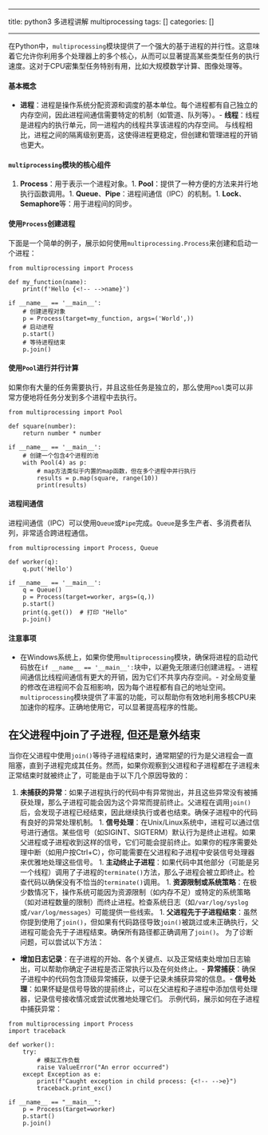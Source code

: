 
--- 
title:  python3 多进程讲解 multiprocessing 
tags: []
categories: [] 

---
在Python中，`multiprocessing`模块提供了一个强大的基于进程的并行性。这意味着它允许你利用多个处理器上的多个核心，从而可以显著提高某些类型任务的执行速度。这对于CPU密集型任务特别有用，比如大规模数学计算、图像处理等。

#### 基本概念
- **进程**：进程是操作系统分配资源和调度的基本单位。每个进程都有自己独立的内存空间，因此进程间通信需要特定的机制（如管道、队列等）。- **线程**：线程是进程内的执行单元，同一进程内的线程共享该进程的内存空间。
与线程相比，进程之间的隔离级别更高，这使得进程更稳定，但创建和管理进程的开销也更大。

#### `multiprocessing`模块的核心组件
1. **Process**：用于表示一个进程对象。1. **Pool**：提供了一种方便的方法来并行地执行函数调用。1. **Queue**、**Pipe**：进程间通信（IPC）的机制。1. **Lock**、**Semaphore**等：用于进程间的同步。
#### 使用`Process`创建进程

下面是一个简单的例子，展示如何使用`multiprocessing.Process`来创建和启动一个进程：

```
from multiprocessing import Process

def my_function(name):
    print(f'Hello {<!-- -->name}')

if __name__ == '__main__':
    # 创建进程对象
    p = Process(target=my_function, args=('World',))
    # 启动进程
    p.start()
    # 等待进程结束
    p.join()

```

#### 使用`Pool`进行并行计算

如果你有大量的任务需要执行，并且这些任务是独立的，那么使用`Pool`类可以非常方便地将任务分发到多个进程中去执行。

```
from multiprocessing import Pool

def square(number):
    return number * number

if __name__ == '__main__':
    # 创建一个包含4个进程的池
    with Pool(4) as p:
        # map方法类似于内置的map函数，但在多个进程中并行执行
        results = p.map(square, range(10))
        print(results)

```

#### 进程间通信

进程间通信（IPC）可以使用`Queue`或`Pipe`完成。`Queue`是多生产者、多消费者队列，非常适合跨进程通信。

```
from multiprocessing import Process, Queue

def worker(q):
    q.put('Hello')

if __name__ == '__main__':
    q = Queue()
    p = Process(target=worker, args=(q,))
    p.start()
    print(q.get())  # 打印 "Hello"
    p.join()

```

#### 注意事项
- 在Windows系统上，如果你使用`multiprocessing`模块，确保将进程的启动代码放在`if __name__ == '__main__':`块中，以避免无限递归创建进程。- 进程间通信比线程间通信有更大的开销，因为它们不共享内存空间。- 对全局变量的修改在进程间不会互相影响，因为每个进程都有自己的地址空间。
`multiprocessing`模块提供了丰富的功能，可以帮助你有效地利用多核CPU来加速你的程序。正确地使用它，可以显著提高程序的性能。

## 在父进程中join了子进程, 但还是意外结束

当你在父进程中使用`join()`等待子进程结束时，通常期望的行为是父进程会一直阻塞，直到子进程完成其任务。然而，如果你观察到父进程和子进程都在子进程未正常结束时就被终止了，可能是由于以下几个原因导致的：
1.  **未捕获的异常**：如果子进程执行的代码中有异常抛出，并且这些异常没有被捕获处理，那么子进程可能会因为这个异常而提前终止。父进程在调用`join()`后，会发现子进程已经结束，因此继续执行或者也结束。确保子进程中的代码有良好的异常处理机制。 1.  **信号处理**：在Unix/Linux系统中，进程可以通过信号进行通信。某些信号（如SIGINT、SIGTERM）默认行为是终止进程。如果父进程或子进程收到这样的信号，它们可能会提前终止。如果你的程序需要处理中断（如用户按Ctrl+C），你可能需要在父进程和子进程中安装信号处理器来优雅地处理这些信号。 1.  **主动终止子进程**：如果代码中其他部分（可能是另一个线程）调用了子进程的`terminate()`方法，那么子进程会被立即终止。检查代码以确保没有不恰当的`terminate()`调用。 1.  **资源限制或系统策略**：在极少数情况下，操作系统可能因为资源限制（如内存不足）或特定的系统策略（如对进程数量的限制）而终止进程。检查系统日志（如`/var/log/syslog`或`/var/log/messages`）可能提供一些线索。 1.  **父进程先于子进程结束**：虽然你提到使用了`join()`，但如果有代码路径导致`join()`被跳过或未正确执行，父进程可能会先于子进程结束。确保所有路径都正确调用了`join()`。 
为了诊断问题，可以尝试以下方法：
- **增加日志记录**：在子进程的开始、各个关键点、以及正常结束处增加日志输出，可以帮助你确定子进程是否正常执行以及在何处终止。- **异常捕获**：确保子进程中的代码包含顶级异常捕获，以便于记录未捕获异常的信息。- **信号处理**：如果怀疑是信号导致的提前终止，可以在父进程和子进程中添加信号处理器，记录信号接收情况或尝试优雅地处理它们。
示例代码，展示如何在子进程中捕获异常：

```
from multiprocessing import Process
import traceback

def worker():
    try:
        # 模拟工作负载
        raise ValueError("An error occurred")
    except Exception as e:
        print(f"Caught exception in child process: {<!-- -->e}")
        traceback.print_exc()

if __name__ == "__main__":
    p = Process(target=worker)
    p.start()
    p.join()

```
